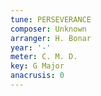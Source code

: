 ```yaml
---
tune: PERSEVERANCE
composer: Unknown
arranger: H. Bonar
year: '-'
meter: C. M. D.
key: G Major
anacrusis: 0
---
```

